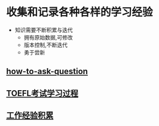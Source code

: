 # 收集和记录各种各样的学习经验
- 知识需要不断积累与迭代
  - 拥有原始数据,可修改
  - 版本控制,不断迭代
  - 勇于尝新



## [how-to-ask-question](https://github.com/daodaogua/learning_experience/blob/master/how-to-ask-question.org)

## [TOEFL考试学习过程](https://github.com/daodaogua/learning_experience/blob/master/TOEFL-exam.org)

## [工作经验积累](https://github.com/daodaogua/learning_experience/blob/master/work-experience.org)

